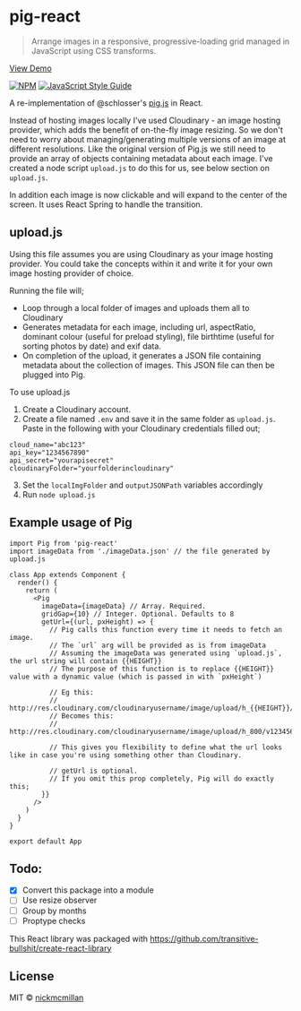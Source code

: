 # pig-react

> Arrange images in a responsive, progressive-loading grid managed in JavaScript using CSS transforms.

[View Demo](https://pigreact.netlify.com/)

[![NPM](https://img.shields.io/npm/v/pig-react.svg)](https://www.npmjs.com/package/pig-react) [![JavaScript Style Guide](https://img.shields.io/badge/code_style-standard-brightgreen.svg)](https://standardjs.com)


A re-implementation of @schlosser's [pig.js](https://github.com/schlosser/pig.js/) in React.

Instead of hosting images locally I've used Cloudinary - an image hosting provider, which adds the benefit of on-the-fly image resizing. So we don't need to worry about managing/generating multiple versions of an image at different resolutions. Like the original version of Pig.js we still need to provide an array of objects containing metadata about each image. I've created a node script `upload.js` to do this for us, see below section on `upload.js`.

In addition each image is now clickable and will expand to the center of the screen. It uses React Spring to handle the transition.


## upload.js
Using this file assumes you are using Cloudinary as your image hosting provider. You could take the concepts within it and write it for your own image hosting provider of choice.

Running the file will;
* Loop through a local folder of images and uploads them all to Cloudinary
* Generates metadata for each image, including url, aspectRatio, dominant colour (useful for preload styling), file birthtime (useful for sorting photos by date) and exif data.
* On completion of the upload, it generates a JSON file containing metadata about the collection of images. This JSON file can then be plugged into Pig.

To use upload.js
1. Create a Cloudinary account. 
1. Create a file named `.env` and save it in the same folder as `upload.js`. Paste in the following with your Cloudinary credentials filled out;
```
cloud_name="abc123"
api_key="1234567890"
api_secret="yourapisecret"
cloudinaryFolder="yourfolderincloudinary"
```

3. Set the `localImgFolder` and `outputJSONPath` variables accordingly
1. Run `node upload.js`

## Example usage of Pig

```
import Pig from 'pig-react'
import imageData from './imageData.json' // the file generated by upload.js

class App extends Component {
  render() {
    return (
      <Pig
        imageData={imageData} // Array. Required.
        gridGap={10} // Integer. Optional. Defaults to 8
        getUrl={(url, pxHeight) => {
          // Pig calls this function every time it needs to fetch an image.
          // The `url` arg will be provided as is from imageData
          // Assuming the imageData was generated using `upload.js`, the url string will contain {{HEIGHT}}
          // The purpose of this function is to replace {{HEIGHT}} value with a dynamic value (which is passed in with `pxHeight`)

          // Eg this:
          // http://res.cloudinary.com/cloudinaryusername/image/upload/h_{{HEIGHT}}/v12345678/cloudinaryfolder/image.jpg
          // Becomes this:
          // http://res.cloudinary.com/cloudinaryusername/image/upload/h_800/v12345678/cloudinaryfolder/image.jpg
          
          // This gives you flexibility to define what the url looks like in case you're using something other than Cloudinary.

          // getUrl is optional.
          // If you omit this prop completely, Pig will do exactly this;
        }}
      />
    )
  }
}

export default App
```


## Todo: 
- [x] Convert this package into a module
- [ ] Use resize observer
- [ ] Group by months
- [ ] Proptype checks

This React library was packaged with https://github.com/transitive-bullshit/create-react-library

## License

MIT © [nickmcmillan](https://github.com/nickmcmillan)
